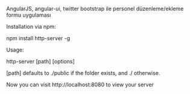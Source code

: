 ﻿AngularJS, angular-ui, twitter bootstrap ile personel düzenleme/ekleme formu uygulaması

Installation via npm:

 npm install http-server -g

Usage:

 http-server [path] [options]

[path] defaults to ./public if the folder exists, and ./ otherwise.

Now you can visit http://localhost:8080 to view your server